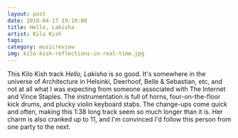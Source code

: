 ```yaml
---
layout: post
date: 2018-04-17 19:19:00
title: Hello, Lakisha
artist: Kilo Kish
tags:
category: musicreview
img: kilo-kish-reflections-in-real-time.jpg
---
```


This Kilo Kish track *Hello, Lakisha* is so good. It's somewhere in the universe of Architecture in Helsinki, Deerhoof, Belle & Sebastian, etc, and not at all what I was expecting from someone associated with The Internet and Vince Staples. The instrumentation is full of horns, four-on-the-floor kick drums, and plucky violin keyboard stabs. The change-ups come quick and often, making this 1:38 long track seem so much longer than it is. Her charm is also cranked up to 11, and I'm convinced I'd follow this person from one party to the next.